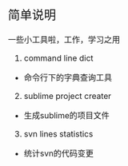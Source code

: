 ###  简单说明
 
一些小工具啦，工作，学习之用
<style>

span.backtick {
  border:1px solid #EAEAEA;
  border-radius:3px;
  background:#F8F8F8;
  padding:0 3px 0 3px;
}

::-moz-selection{background:rgba(255,255,0,0.3);color:#000}
::selection{background:rgba(255,255,0,0.3);color:#000}

a::-moz-selection{background:rgba(255,255,0,0.3);color:#0645ad}
a::selection{background:rgba(255,255,0,0.3);color:#0645ad}

p{
margin:1em 0;
}

img{
max-width:100%;
}

h1,h2,h3,h4,h5,h6{
font-weight:normal;
color:#111;
line-height:1em;
}
h4,h5,h6{ font-weight: bold; }
h1{ font-size:2.5em; }
h2{ font-size:2em; border-bottom:1px solid silver; padding-bottom: 5px; }
h3{ font-size:1.5em; }
h4{ font-size:1.2em; }
h5{ font-size:1em; }
h6{ font-size:0.9em; }

blockquote{
color:#666666;
margin:0;
padding-left: 3em;
border-left: 0.5em #EEE solid;
}
hr { display: block; height: 2px; border: 0; border-top: 1px solid #aaa;border-bottom: 1px solid #eee; margin: 1em 0; padding: 0; }


pre , code, kbd, samp { 
  color: #000; 
  font-family: monospace; 
  font-size: 0.88em; 
  border-radius:3px;
  background-color: #F8F8F8;
  border: 1px solid #CCC; 
}
pre { white-space: pre; white-space: pre-wrap; word-wrap: break-word; padding: 5px;}
pre code { border: 0px !important; }
code { padding: 0 3px 0 3px; }

b, strong { font-weight: bold; }

dfn { font-style: italic; }

ins { background: #ff9; color: #000; text-decoration: none; }

mark { background: #ff0; color: #000; font-style: italic; font-weight: bold; }

sub, sup { font-size: 75%; line-height: 0; position: relative; vertical-align: baseline; }
sup { top: -0.5em; }
sub { bottom: -0.25em; }

ul, ol { margin: 1em 0; padding: 0 0 0 2em; }
li p:last-child { margin:0 }
dd { margin: 0 0 0 2em; }

img { border: 0; -ms-interpolation-mode: bicubic; vertical-align: middle; }

table { border-collapse: collapse; border-spacing: 0; }
td { vertical-align: top; }

@media only screen and (min-width: 480px) {
body{font-size:14px;}
}

@media only screen and (min-width: 768px) {
body{font-size:16px;}
}

@media print {
  * { background: transparent !important; color: black !important; filter:none !important; -ms-filter: none !important; }
  body{font-size:12pt; max-width:100%;}
  a, a:visited { text-decoration: underline; }
  hr { height: 1px; border:0; border-bottom:1px solid black; }
  a[href]:after { content: " (" attr(href) ")"; }
  abbr[title]:after { content: " (" attr(title) ")"; }
  .ir a:after, a[href^="javascript:"]:after, a[href^="#"]:after { content: ""; }
  pre, blockquote { border: 1px solid #999; padding-right: 1em; page-break-inside: avoid; }
  tr, img { page-break-inside: avoid; }
  img { max-width: 100% !important; }
  @page :left { margin: 15mm 20mm 15mm 10mm; }
  @page :right { margin: 15mm 10mm 15mm 20mm; }
  p, h2, h3 { orphans: 3; widows: 3; }
  h2, h3 { page-break-after: avoid; }
}</style>

1. command line dict  
  * 命令行下的字典查询工具  
2. sublime project creater 
  * 生成sublime的项目文件
3. svn lines statistics   
  * 统计svn的代码变更